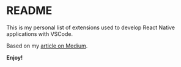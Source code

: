 # README

This is my personal list of extensions used to develop React Native applications with VSCode.

Based on my [article on Medium](https://medium.com/react-native-training/vscode-for-react-native-526ec4a368ce).

**Enjoy!**
